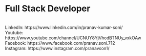 <h1>Full Stack Developer</h1> <br>
LinkedIn: https://www.linkedin.com/in/pranav-kumar-soni/ <br>
Youtube: https://www.youtube.com/channel/UCNUY8YjVhodBTNUy_vxkOAw <br>
Facebook: https://www.facebook.com/pranav.soni.712 <br>
Instagram: https://www.instagram.com/pranavson1/ <br>

